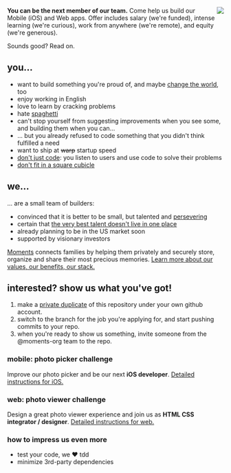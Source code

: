 <img src="https://coderwall-assets-0.s3.amazonaws.com/uploads/team/avatar/53bf00ce443a372c43000001/moments.png" style="float: right;" align="right"> **You can be the next member of our team.** Come help us build our Mobile (iOS) and Web apps. Offer includes salary (we're funded), intense learning (we're curious), work from anywhere (we're remote), and equity (we're generous). 

Sounds good? Read on.

## you...
- want to build something you're proud of, and maybe [change the world](https://www.youtube.com/watch?v=UF8uR6Z6KLc), too
- enjoy working in English
- love to learn by cracking problems
- hate [spaghetti](http://xkcd.com/292/)
- can't stop yourself from suggesting improvements when you see some, and building them when you can...
- ... but you already refused to code something that you didn't think fulfilled a need
- want to ship at ~~warp~~ startup speed
- [don't just code](http://venturehacks.com/articles/1-wo-man-startups): you listen to users and use code to solve their problems
- [don't fit in a square cubicle](http://en.wikipedia.org/wiki/Think_different#Text)

## we...
... are a small team of builders:
- convinced that it is better to be small, but talented and [persevering](https://www.youtube.com/watch?v=4r7wHMg5Yjg)
- certain that [the very best talent doesn't live in one place](http://37signals.com/remote/)
- already planning to be in the US market soon
- supported by visionary investors

[Moments](http://beta.moments.re) connects families by helping them privately and securely store, organize and share their most precious memories. [Learn more about our values, our benefits, our stack.](https://coderwall.com/team/moments)

## interested? show us what you've got!
1. make a [private duplicate](https://help.github.com/articles/duplicating-a-repository) of this repository under your own github account.
2. switch to the branch for the job you're applying for, and start pushing commits to your repo. 
3. when you're ready to show us something, invite someone from the @moments-org team to the repo.

### mobile: photo picker challenge
Improve our photo picker and be our next **iOS developer**. [Detailed instructions for iOS.](https://github.com/moments-org/moments-jobs/tree/master/ios)

### web: photo viewer challenge
Design a great photo viewer experience and join us as **HTML CSS integrator / designer**. [Detailed instructions for web.](https://github.com/moments-org/moments-jobs/tree/master/front-end)

### how to impress us even more
- test your code, we :heart: tdd
- minimize 3rd-party dependencies

